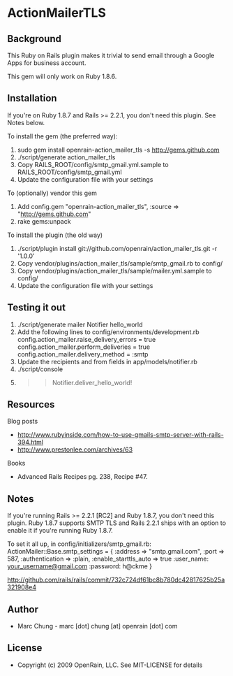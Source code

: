 ActionMailerTLS
===============

Background
----------

This Ruby on Rails plugin makes it trivial to send email through a Google Apps for business account.

This gem will only work on Ruby 1.8.6.

Installation
------------

If you're on Ruby 1.8.7 and Rails >= 2.2.1, you don't need this plugin. See Notes below.

To install the gem (the preferred way):

  1. sudo gem install openrain-action_mailer_tls -s http://gems.github.com
  2. ./script/generate action_mailer_tls
  3. Copy RAILS_ROOT/config/smtp_gmail.yml.sample to RAILS_ROOT/config/smtp_gmail.yml
  4. Update the configuration file with your settings

  To (optionally) vendor this gem
  1. Add config.gem "openrain-action_mailer_tls", :source => "http://gems.github.com"
  2. rake gems:unpack

To install the plugin (the old way)

  1. ./script/plugin install git://github.com/openrain/action_mailer_tls.git -r '1.0.0'
  2. Copy vendor/plugins/action_mailer_tls/sample/smtp_gmail.rb to config/
  3. Copy vendor/plugins/action_mailer_tls/sample/mailer.yml.sample to config/
  4. Update the configuration file with your settings

Testing it out
--------------

  1. ./script/generate mailer Notifier hello_world
  2. Add the following lines to config/environments/development.rb 
    config.action_mailer.raise_delivery_errors = true
    config.action_mailer.perform_deliveries = true
    config.action_mailer.delivery_method = :smtp
  3. Update the recipients and from fields in app/models/notifier.rb
  4. ./script/console 
  5. >> Notifier.deliver_hello_world!

Resources
---------

Blog posts

* http://www.rubyinside.com/how-to-use-gmails-smtp-server-with-rails-394.html
* http://www.prestonlee.com/archives/63

Books

* Advanced Rails Recipes pg. 238, Recipe #47.

Notes
-----

If you're running Rails >= 2.2.1 [RC2] and Ruby 1.8.7, you don't need this plugin. Ruby 1.8.7 supports
SMTP TLS and Rails 2.2.1 ships with an option to enable it if you're running Ruby 1.8.7.

  To set it all up, in config/initializers/smtp_gmail.rb:
    ActionMailer::Base.smtp_settings = {
      :address => "smtp.gmail.com",
      :port => 587,
      :authentication => :plain,
      :enable_starttls_auto => true
      :user_name: your_username@gmail.com
      :password: h@ckme
    }

  http://github.com/rails/rails/commit/732c724df61bc8b780dc42817625b25a321908e4

Author
------
* Marc Chung - marc [dot] chung [at] openrain [dot] com

License
-------
* Copyright (c) 2009 OpenRain, LLC. See MIT-LICENSE for details